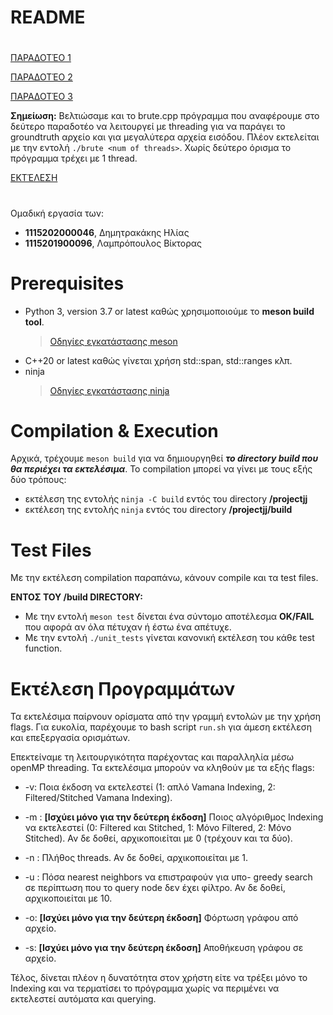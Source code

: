 
# README
# 
 [ΠΑΡΑΔΟΤΈΟ 1](dels/DELIVERABLE_1.md)

 [ΠΑΡΑΔΟΤΈΟ 2](dels/DELIVERABLE_2.md)

 [ΠΑΡΑΔΟΤΈΟ 3](dels/FinalReport.pdf)
 
 **Σημείωση:** Βελτιώσαμε και το brute.cpp πρόγραμμα που αναφέρουμε στο δεύτερο παραδοτέο να λειτουργεί με threading για να παράγει το groundtruth αρχείο και για μεγαλύτερα αρχεία εισόδου. Πλέον εκτελείται με την εντολή `./brute <num of threads>`. Χωρίς δεύτερο όρισμα το πρόγραμμα τρέχει με 1 thread. 

 [EKTΈΛΕΣΗ](#εκτέλεση-προγραμμάτων)

#

Ομαδική εργασία των:
- **1115202000046**, Δημητρακάκης Ηλίας
- **1115201900096**, Λαμπρόπουλος Βίκτορας

# Prerequisites
- Python 3, version 3.7 or latest καθώς χρησιμοποιούμε το **meson build tool**.
	>[Οδηγίες εγκατάστασης meson](https://mesonbuild.com/) 
-  C++20 or latest καθώς γίνεται χρήση std::span, std::ranges κλπ.
-  ninja
	>[Οδηγίες εγκατάστασης ninja](https://github.com/ninja-build/ninja/wiki/Pre-built-Ninja-packages)
    
 # Compilation & Execution
 Αρχικά, τρέχουμε `meson build` για να δημιουργηθεί ***το directory build που θα περιέχει τα εκτελέσιμα***.
 Το compilation μπορεί να γίνει με τους εξής δύο τρόπους:
- εκτέλεση της εντολής `ninja -C build` εντός του directory **/projectjj**
- εκτέλεση της εντολής `ninja` εντός του directory **/projectjj/build**


# Test Files
Με την εκτέλεση compilation παραπάνω, κάνουν compile και τα test files. 

**ΕΝΤΟΣ ΤΟΥ /build DIRECTORY:**
 - Με την εντολή `meson test` δίνεται ένα σύντομο αποτέλεσμα **OK/FAIL** που αφορά αν όλα πέτυχαν ή έστω ένα απέτυχε.
 - Με την εντολή 	`./unit_tests` γίνεται κανονική εκτέλεση του κάθε test  function. 



# Εκτέλεση Προγραμμάτων

Τα εκτελέσιμα παίρνουν ορίσματα από την γραμμή εντολών με την χρήση flags. Για ευκολία, παρέχουμε το bash script `run.sh` για άμεση εκτέλεση και επεξεργασία ορισμάτων. 


Επεκτείναμε τη λειτουργικότητα παρέχοντας και παραλληλία μέσω openMP threading. Τα εκτελέσιμα μπορούν να κληθούν με τα εξής flags:

- -v: Ποια έκδοση να εκτελεστεί (1: απλό Vamana Indexing, 2: Filtered/Stitched Vamana Indexing). 

- -m : **[Ισχύει μόνο για την δεύτερη έκδοση]**  Ποιος αλγόριθμος Indexing να εκτελεστεί (0: Filtered και Stitched, 1: Μόνο Filtered, 2: Μόνο Stitched). Αν δε δοθεί, αρχικοποιείται με 0 (τρέχουν και τα δύο). 

- -n : Πλήθος threads. Αν δε δοθεί, αρχικοποιείται με 1.

- -u : Πόσα nearest neighbors να επιστραφούν για υπο- greedy search σε περίπτωση που το query node δεν έχει φίλτρο. Αν δε δοθεί, αρχικοποιείται με 10.

- -o: **[Ισχύει μόνο για την δεύτερη έκδοση]** Φόρτωση γράφου από αρχείο.

- -s: **[Ισχύει μόνο για την δεύτερη έκδοση]** Αποθήκευση γράφου σε αρχείο.

Τέλος, δίνεται πλέον η δυνατότητα στον χρήστη είτε να τρέξει μόνο το Indexing και να τερματίσει το πρόγραμμα χωρίς να περιμένει να εκτελεστεί αυτόματα και querying.